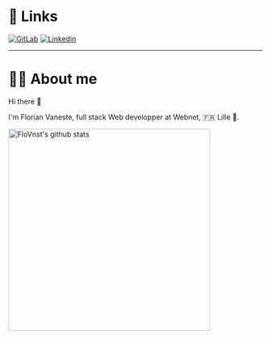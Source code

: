 <!--### Hi there 👋-->

<!--
Here are some ideas to get you started:

- 🔭 I’m currently working on ...
- 🌱 I’m currently learning ...
- 👯 I’m looking to collaborate on ...
- 🤔 I’m looking for help with ...
- 💬 Ask me about ...
- 📫 How to reach me: ...
- 😄 Pronouns: ...
- ⚡ Fun fact: ...
-->

# 🔗 Links

[![GitLab](https://img.shields.io/badge/GitLab-330F63?style=for-the-badge&logo=gitlab&logoColor=white&link=https://gitlab.com/FloVnst)](https://gitlab.com/FloVnst)
[![Linkedin](https://img.shields.io/badge/LinkedIn-0077B5?style=for-the-badge&logo=linkedin&logoColor=white&link=https://www.linkedin.com/in/florian-vaneste/?locale=en_US)](https://www.linkedin.com/in/florian-vaneste/?locale=en_US)

---

# 👨‍💻 About me

Hi there 👋

I'm Florian Vaneste, full stack Web developper at Webnet, 🇫🇷 Lille 🙂.  

<a href="https://github.com/FloVnst"><img alt="FloVnst's github stats" src="https://github-readme-stats.vercel.app/api?username=FloVnst&theme=nord&show_icons=true&hide_border=true" width="400px"><a/>
